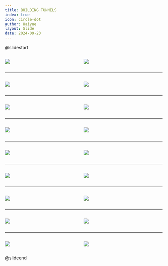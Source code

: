 ```yaml
---
title: BUILDING TUNNELS
index: true
icon: circle-dot
author: Haiyue
layout: Slide
date: 2024-09-23
---
```

 
@slidestart

<div style="display:flex">
<div style="flex:1">

![](/reading/english/Level-Q/BUILDING%20TUNNELS/001.webp)
</div>
<div style="flex:1">

![](/reading/english/Level-Q/BUILDING%20TUNNELS/002.webp)
</div>
</div>

---

<div style="display:flex">
<div style="flex:1">

![](/reading/english/Level-Q/BUILDING%20TUNNELS/003.webp)
</div>
<div style="flex:1">

![](/reading/english/Level-Q/BUILDING%20TUNNELS/004.webp)
</div>
</div>

---

<div style="display:flex">
<div style="flex:1">

![](/reading/english/Level-Q/BUILDING%20TUNNELS/005.webp)
</div>
<div style="flex:1">

![](/reading/english/Level-Q/BUILDING%20TUNNELS/006.webp)
</div>
</div>

---

<div style="display:flex">
<div style="flex:1">

![](/reading/english/Level-Q/BUILDING%20TUNNELS/007.webp)
</div>
<div style="flex:1">

![](/reading/english/Level-Q/BUILDING%20TUNNELS/008.webp)
</div>
</div>

---

<div style="display:flex">
<div style="flex:1">

![](/reading/english/Level-Q/BUILDING%20TUNNELS/009.webp)
</div>
<div style="flex:1">

![](/reading/english/Level-Q/BUILDING%20TUNNELS/010.webp)
</div>
</div>

---

<div style="display:flex">
<div style="flex:1">

![](/reading/english/Level-Q/BUILDING%20TUNNELS/011.webp)
</div>
<div style="flex:1">

![](/reading/english/Level-Q/BUILDING%20TUNNELS/012.webp)
</div>
</div>

---

<div style="display:flex">
<div style="flex:1">

![](/reading/english/Level-Q/BUILDING%20TUNNELS/013.webp)
</div>
<div style="flex:1">

![](/reading/english/Level-Q/BUILDING%20TUNNELS/014.webp)
</div>
</div>

---

<div style="display:flex">
<div style="flex:1">

![](/reading/english/Level-Q/BUILDING%20TUNNELS/015.webp)
</div>
<div style="flex:1">

![](/reading/english/Level-Q/BUILDING%20TUNNELS/016.webp)
</div>
</div>

---

<div style="display:flex">
<div style="flex:1">

![](/reading/english/Level-Q/BUILDING%20TUNNELS/017.webp)
</div>
<div style="flex:1">

![](/reading/english/Level-Q/BUILDING%20TUNNELS/018.webp)
</div>
</div>

@slideend